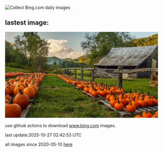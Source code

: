 ![Collect Bing.com daily images](https://github.com/counter2015/bing-daily-images/workflows/Collect%20Bing.com%20daily%20images/badge.svg)
## lastest image:
![](images/img.jpg)

use github actions to download www.bing.com images.

last update:2025-10-27 02:42:53 UTC

all images since 2020-05-10 [here](https://github.com/counter2015/bing-daily-images/tree/master/images) 
